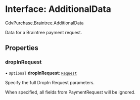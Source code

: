 # Interface: AdditionalData

[CdvPurchase](../modules/CdvPurchase.md).[Braintree](../modules/CdvPurchase.Braintree.md).AdditionalData

Data for a Braintree payment request.

## Properties

### dropInRequest

• `Optional` **dropInRequest**: [`Request`](CdvPurchase.Braintree.DropIn.Request.md)

Specify the full DropIn Request parameters.

When specified, all fields from PaymentRequest will be ignored.
